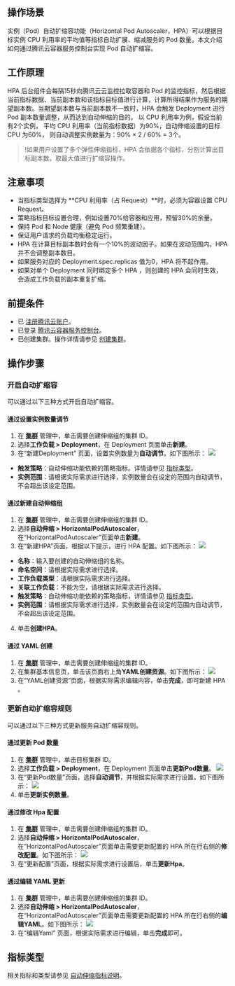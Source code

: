 ## 操作场景
实例（Pod）自动扩缩容功能（Horizontal Pod Autoscaler，HPA）可以根据目标实例 CPU 利用率的平均值等指标自动扩展、缩减服务的 Pod 数量。本文介绍如何通过腾讯云容器服务控制台实现 Pod 自动扩缩容。

## 工作原理
HPA 后台组件会每隔15秒向腾讯云云监控拉取容器和 Pod 的监控指标，然后根据当前指标数据、当前副本数和该指标目标值进行计算，计算所得结果作为服务的期望副本数。当期望副本数与当前副本数不一致时，HPA 会触发 Deployment 进行 Pod 副本数量调整，从而达到自动伸缩的目的。
以 CPU 利用率为例，假设当前有2个实例， 平均 CPU 利用率（当前指标数据）为90%，自动伸缩设置的目标 CPU 为60%， 则自动调整实例数量为：90% × 2 / 60% = 3个。
>!如果用户设置了多个弹性伸缩指标，HPA 会依据各个指标，分别计算出目标副本数，取最大值进行扩缩容操作。

## 注意事项
- 当指标类型选择为 **CPU 利用率（占 Request）**时，必须为容器设置 CPU Request。
- 策略指标目标设置合理，例如设置70%给容器和应用，预留30%的余量。
- 保持 Pod 和 Node 健康（避免 Pod 频繁重建）。
- 保证用户请求的负载均衡稳定运行。
- HPA 在计算目标副本数时会有一个10%的波动因子。如果在波动范围内，HPA 并不会调整副本数目。
- 如果服务对应的 Deployment.spec.replicas 值为0，HPA 将不起作用。
- 如果对单个 Deployment 同时绑定多个 HPA ，则创建的 HPA 会同时生效，会造成工作负载的副本重复扩缩。

## 前提条件
- 已 [注册腾讯云账户](https://www.tencentcloud.com/account/register)。
- 已登录 [腾讯云容器服务控制台](https://console.cloud.tencent.com/tke2)。
- 已创建集群。操作详情请参见 [创建集群](https://intl.cloud.tencent.com/document/product/457/30637)。



## 操作步骤

### 开启自动扩缩容
可以通过以下三种方式开启自动扩缩容。

#### 通过设置实例数量调节
1. 在 **[集群](https://console.cloud.tencent.com/tke2/cluster)** 管理中，单击需要创建伸缩组的集群 ID。
2. 选择**工作负载 > Deployment**，在 Deployment 页面单击**新建**。
3. 在“新建Deployment” 页面，设置实例数量为**自动调节**。如下图所示：
![](https://main.qcloudimg.com/raw/4d9f2de48a93f82b344cb1780242de26.png)
 - **触发策略**：自动伸缩功能依赖的策略指标。详情请参见 [指标类型](#IndicatorType)。
 - **实例范围**：请根据实际需求进行选择，实例数量会在设定的范围内自动调节，不会超出该设定范围。

#### 通过新建自动伸缩组
1. 在 **[集群](https://console.cloud.tencent.com/tke2/cluster)** 管理中，单击需要创建伸缩组的集群 ID。
2. 选择**自动伸缩 > HorizontalPodAutoscaler**，在“HorizontalPodAutoscaler”页面单击**新建**。
3. 在“新建HPA”页面，根据以下提示，进行 HPA 配置。如下图所示：
![](https://main.qcloudimg.com/raw/0e76e8abed2ba63d244415a5b6861f2d.png)
 - **名称**：输入要创建的自动伸缩组的名称。
 - **命名空间**：请根据实际需求进行选择。
 - **工作负载类型**：请根据实际需求进行选择。
 - **关联工作负载**：不能为空，请根据实际需求进行选择。
 - **触发策略**：自动伸缩功能依赖的策略指标，详情请参见 [指标类型](#IndicatorType)。
 - **实例范围**：请根据实际需求进行选择，实例数量会在设定的范围内自动调节，不会超出该设定范围。
4. 单击**创建HPA**。

#### 通过 YAML 创建
1. 在 **[集群](https://console.cloud.tencent.com/tke2/cluster)** 管理中，单击需要创建伸缩组的集群 ID。
2. 在集群基本信息页，单击该页面右上角**YAML创建资源**。如下图所示：
![](https://staticintl.cloudcachetci.com/yehe/backend-news/AnHM733_%E4%BC%81%E4%B8%9A%E5%BE%AE%E4%BF%A1%E6%88%AA%E5%9B%BE_20221223162548.png)
3. 在“YAML创建资源”页面，根据实际需求编辑内容，单击**完成**，即可新建 HPA 。


### 更新自动扩缩容规则
可以通过以下三种方式更新服务自动扩缩容规则。

#### 通过更新 Pod 数量
1. 在 **[集群](https://console.cloud.tencent.com/tke2/cluster)** 管理中，单击目标集群 ID。
2. 选择**工作负载 > Deployment**，在 Deployment 页面单击**更新Pod数量**。
![](https://main.qcloudimg.com/raw/107751e7e5520fa8f11eeafdb883d080.png)
3. 在“更新Pod数量”页面，选择**自动调节**，并根据实际需求进行设置。如下图所示：
![](https://main.qcloudimg.com/raw/af155961769ad37885ea36b087756f2d.png)
4. 单击**更新实例数量**。

#### 通过修改 Hpa 配置
1. 在 **[集群](https://console.cloud.tencent.com/tke2/cluster)** 管理中，单击需要创建伸缩组的集群 ID。
2. 选择**自动伸缩 > HorizontalPodAutoscaler**，在“HorizontalPodAutoscaler”页面单击需要更新配置的 HPA 所在行右侧的**修改配置**。如下图所示：
![](https://main.qcloudimg.com/raw/5bc7933b13b005e4c695f89ac0dab0e7.png)
3. 在“更新配置”页面，根据实际需求进行设置后，单击**更新Hpa**。

#### 通过编辑 YAML 更新
1. 在 **[集群](https://console.cloud.tencent.com/tke2/cluster)** 管理中，单击需要创建伸缩组的集群 ID。
2. 选择**自动伸缩 > HorizontalPodAutoscaler**，在“HorizontalPodAutoscaler”页面单击需要更新配置的 HPA 所在行右侧的**编辑YAML**。如下图所示：
![](https://staticintl.cloudcachetci.com/yehe/backend-news/e9zP324_%E4%BC%81%E4%B8%9A%E5%BE%AE%E4%BF%A1%E6%88%AA%E5%9B%BE_20221223165911.png)
3. 在“编辑Yaml” 页面，根据实际需求进行编辑，单击**完成**即可。


[](id:IndicatorType)
## 指标类型
相关指标和类型请参见 [自动伸缩指标说明](https://intl.cloud.tencent.com/document/product/457/34025)。


